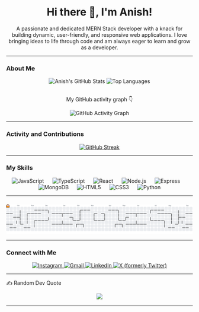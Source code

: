 <h1 align="center">Hi there 👋, I'm Anish!</h1>

<p align="center">
  A passionate and dedicated MERN Stack developer with a knack for building dynamic, user-friendly, and responsive web applications. I love bringing ideas to life through code and am always eager to learn and grow as a developer.
</p>

---

### About Me

<div align="center">
  <img src="https://github-readme-stats.vercel.app/api?username=anis5165&hide_title=true&hide_rank=true&show_icons=true&include_all_commits=true&count_private=true&disable_animations=false&theme=dracula&locale=en&hide_border=false" alt="Anish's GitHub Stats" />
  <img src="https://github-readme-stats.vercel.app/api/top-langs?username=anis5165&locale=en&hide_title=true&layout=compact&card_width=320&langs_count=5&theme=dracula&hide_border=false" alt="Top Languages" />
</div>

<br>

<p align="center">
  My GitHub activity graph 👇
</p>
<div align="center">
  <img src="https://github-readme-activity-graph.vercel.app/graph?username=anis5165&radius=16&theme=react&area=true&order=5&hide_border=true&hide_title=true" alt="GitHub Activity Graph" />
</div>

---

### Activity and Contributions

<div align="center">
  <a href="https://github.com/anis5165">
    <img src="https://github-readme-streak-stats.herokuapp.com/?user=anis5165&theme=radical&hide_border=false" alt="GitHub Streak" />
  </a>
</div>

---

### My Skills

<div align="center">
  <img src="https://cdn.jsdelivr.net/gh/devicons/devicon/icons/javascript/javascript-original.svg" height="40" alt="JavaScript" title="JavaScript" />
  <img width="15" />
  <img src="https://cdn.jsdelivr.net/gh/devicons/devicon/icons/typescript/typescript-original.svg" height="40" alt="TypeScript" title="TypeScript" />
  <img width="15" />
  <img src="https://cdn.jsdelivr.net/gh/devicons/devicon/icons/react/react-original.svg" height="40" alt="React" title="React" />
  <img width="15" />
  <img src="https://cdn.jsdelivr.net/gh/devicons/devicon/icons/nodejs/nodejs-original.svg" height="40" alt="Node.js" title="Node.js" />
  <img width="15" />
  <img src="https://cdn.jsdelivr.net/gh/devicons/devicon/icons/express/express-original.svg" height="40" alt="Express" title="Express" />
  <img width="15" />
  <img src="https://cdn.jsdelivr.net/gh/devicons/devicon/icons/mongodb/mongodb-original.svg" height="40" alt="MongoDB" title="MongoDB" />
  <img width="15" />
  <img src="https://cdn.jsdelivr.net/gh/devicons/devicon/icons/html5/html5-original.svg" height="40" alt="HTML5" title="HTML5" />
  <img width="15" />
  <img src="https://cdn.jsdelivr.net/gh/devicons/devicon/icons/css3/css3-original.svg" height="40" alt="CSS3" title="CSS3" />
  <img width="15" />
  <img src="https://cdn.jsdelivr.net/gh/devicons/devicon/icons/python/python-original.svg" height="40" alt="Python" title="Python" />
</div>

---
### 

<picture>
  <source media="(prefers-color-scheme: dark)" srcset="https://raw.githubusercontent.com/anis5165/anis5165/output/pacman-contribution-graph-dark.svg">
  <source media="(prefers-color-scheme: light)" srcset="https://raw.githubusercontent.com/anis5165/anis5165/output/pacman-contribution-graph.svg">
  <img alt="pacman contribution graph" src="https://raw.githubusercontent.com/anis5165/anis5165/output/pacman-contribution-graph.svg">
</picture>


---

### Connect with Me

<div align="center">
  <a href="https://www.instagram.com/mevikasverma/" target="_blank">
    <img src="https://img.shields.io/static/v1?message=Instagram&logo=instagram&label=&color=E4405F&logoColor=white&labelColor=&style=for-the-badge" alt="Instagram" />
  </a>
  <a href="mailto:anishkumargvm02@gmail.com" target="_blank">
    <img src="https://img.shields.io/static/v1?message=Gmail&logo=gmail&label=&color=D14836&logoColor=white&labelColor=&style=for-the-badge" alt="Gmail" />
  </a>
    <a href="https://www.linkedin.com/in/anish-kumar-4007a6255/" target="_blank">
    <img src="https://img.shields.io/static/v1?message=LinkedIn&logo=linkedin&label=&color=0A66C2&logoColor=white&style=for-the-badge" alt="LinkedIn" />
  </a>
  <a href="https://x.com/anish_5165" target="_blank">
    <img src="https://img.shields.io/badge/X-000000?style=for-the-badge&logo=X&logoColor=white" alt="X (formerly Twitter)" />
  </a>
</div>

---
✍️ Random Dev Quote
<div align="center">
  
![](https://quotes-github-readme.vercel.app/api?type=horizontal&theme=radical)
</div>

---
